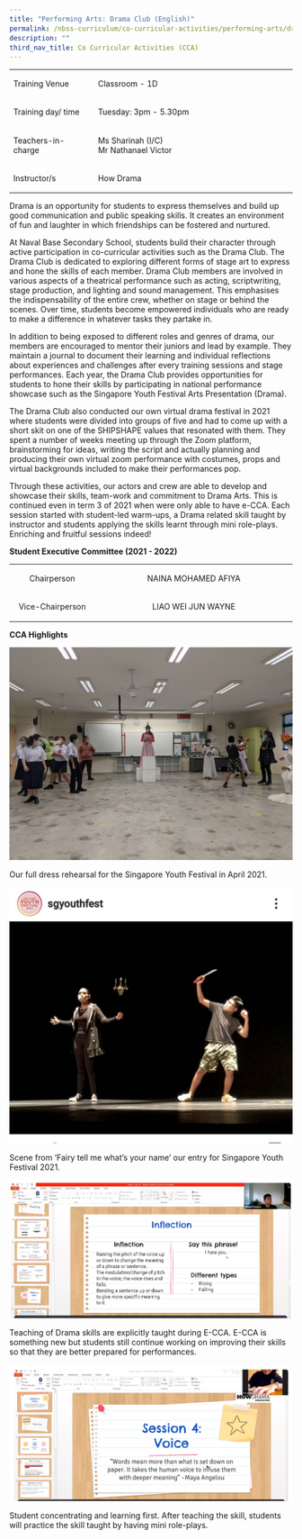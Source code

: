 ```yaml
---
title: "Performing Arts: Drama Club (English)"
permalink: /nbss-curriculum/co-curricular-activities/performing-arts/drama-club-english/
description: ""
third_nav_title: Co Curricular Activities (CCA)
---
```

<table width="0">
<tbody>
<tr>
<td width="161">
<p>Training Venue</p>
</td>
<td width="441">
<p>Classroom&nbsp;- 1D</p>
</td>
</tr>
<tr>
<td width="161">
<p>Training day/ time</p>
</td>
<td width="441">
<p>Tuesday: 3pm - 5.30pm</p>
</td>
</tr>
<tr>
<td width="161">
<p>Teachers-in-charge</p>
</td>
<td width="441">
<p>Ms Sharinah (I/C)<br />Mr Nathanael Victor</p>
</td>
</tr>
<tr>
<td width="161">
<p>Instructor/s</p>
</td>
<td width="441">
<p>How Drama</p>
</td>
</tr>
</tbody>
</table>
<p>Drama is an opportunity for students to express themselves and build up good communication and public speaking skills. It creates an environment of fun and laughter in which friendships can be fostered and nurtured.&nbsp;</p>
<p>At Naval Base Secondary School, students build their character through active participation in co-curricular activities such as the Drama Club. The Drama Club is dedicated to exploring different forms of stage art to express and hone the skills of each member. Drama Club members are involved in various aspects of a theatrical performance such as acting, scriptwriting, stage production, and lighting and sound management. This emphasises the indispensability of the entire crew, whether on stage or behind the scenes. Over time, students become empowered individuals who are ready to make a difference in whatever tasks they partake in.</p>
<p>In addition to being exposed to different roles and genres of drama, our members are encouraged to mentor their juniors and lead by example. They maintain a journal to document their learning and individual reflections about experiences and challenges after every training sessions and stage performances. Each year, the Drama Club provides opportunities for students to hone their skills by participating in national performance showcase such as the Singapore Youth Festival Arts Presentation (Drama).</p>
<p>The Drama Club also conducted our own virtual drama festival in 2021 where students were divided into groups of five and had to come up with a short skit on one of the SHIPSHAPE values that resonated with them. They spent a number of weeks meeting up through the Zoom platform, brainstorming for ideas, writing the script and actually planning and producing their own virtual zoom performance with costumes, props and virtual backgrounds included to make their performances pop.&nbsp;</p>
<p>Through these activities, our actors and crew are able to develop and showcase their skills, team-work and commitment to Drama Arts. This is continued even in term 3 of 2021 when were only able to have e-CCA. Each session started with student-led warm-ups, a Drama related skill taught by instructor and students applying the skills learnt through mini role-plays. Enriching and fruitful sessions indeed!</p>
<p><strong>Student Executive Committee (2021 - 2022)</strong></p>
<table width="0">
<tbody>
<tr>
<td style="text-align: center;" width="161">
<p>Chairperson</p>
</td>
<td style="text-align: center;" width="441">
<p>NAINA MOHAMED AFIYA</p>
</td>
</tr>
<tr>
<td style="text-align: center;" width="161">
<p>Vice-Chairperson</p>
</td>
<td style="text-align: center;" width="441">
<p>LIAO WEI JUN WAYNE</p>
</td>
</tr>
</tbody>
</table>
<p><strong>CCA Highlights</strong></p>
<img src="/images/ed1.jpg">
<p>Our full dress rehearsal for the Singapore Youth Festival in April 2021.</p>
<img src="/images/ed2.jpg">
<p>Scene from &lsquo;Fairy tell me what&rsquo;s your name&rsquo; our entry for Singapore Youth Festival 2021.</p>
<img src="/images/ed3.png">
<p>Teaching of Drama skills are explicitly taught during E-CCA. E-CCA is something new but students still continue working on improving their skills so that they are better prepared for performances.</p>
<img src="/images/ed4.png">
<p>Student concentrating and learning first. After teaching the skill, students will practice the skill taught by having mini role-plays.</p>
